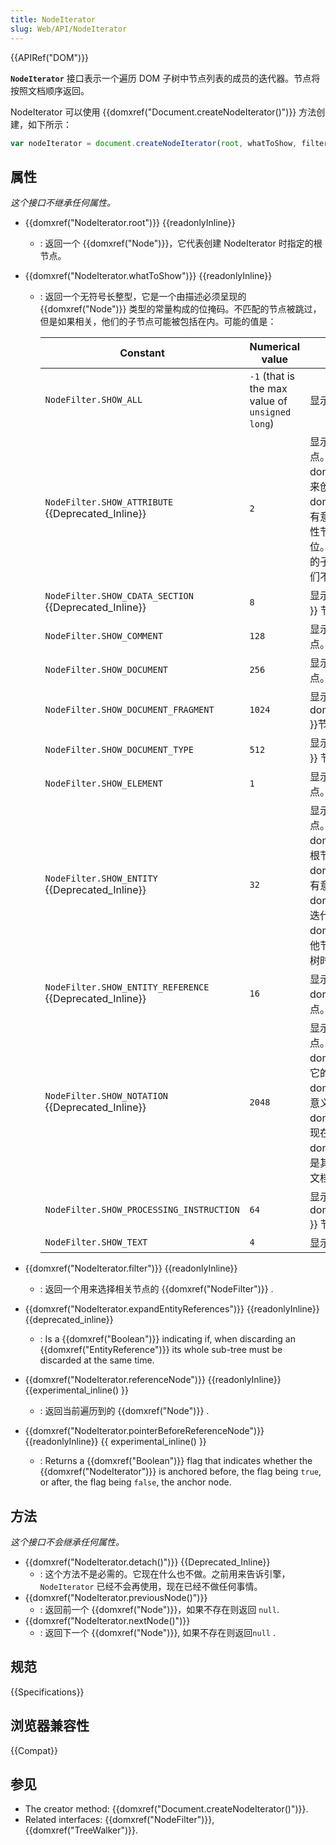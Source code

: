 ```yaml
---
title: NodeIterator
slug: Web/API/NodeIterator
---
```


{{APIRef("DOM")}}

**`NodeIterator`** 接口表示一个遍历 DOM 子树中节点列表的成员的迭代器。节点将按照文档顺序返回。

NodeIterator 可以使用 {{domxref("Document.createNodeIterator()")}} 方法创建，如下所示：

```js
var nodeIterator = document.createNodeIterator(root, whatToShow, filter);
```

## 属性

_这个接口不继承任何属性。_

- {{domxref("NodeIterator.root")}} {{readonlyInline}}
  - : 返回一个 {{domxref("Node")}}，它代表创建 NodeIterator 时指定的根节点。
- {{domxref("NodeIterator.whatToShow")}} {{readonlyInline}}

  - : 返回一个无符号长整型，它是一个由描述必须呈现的 {{domxref("Node")}} 类型的常量构成的位掩码。不匹配的节点被跳过，但是如果相关，他们的子节点可能被包括在内。可能的值是：

    | Constant                                                        | Numerical value                                 | Description                                                                                                                                                                                                                                                                                                                                                  |
    | --------------------------------------------------------------- | ----------------------------------------------- | ------------------------------------------------------------------------------------------------------------------------------------------------------------------------------------------------------------------------------------------------------------------------------------------------------------------------------------------------------------ |
    | `NodeFilter.SHOW_ALL`                                           | `-1` (that is the max value of `unsigned long`) | 显示所有节点。                                                                                                                                                                                                                                                                                                                                               |
    | `NodeFilter.SHOW_ATTRIBUTE` {{Deprecated_Inline}}        | `2`                                             | 显示属性 {{ domxref("Attr") }} 节点。只有当用一个 {{ domxref("Attr") }} 节点作为根节点来创建 {{ domxref("NodeIterator") }} 时才有意义; 在这种情况下，这意味着属性节点会出现在迭代或遍历的首位。因为属性永远不会是其他节点的子节点，当遍历整个文档树时它们不会出现。                                                                 |
    | `NodeFilter.SHOW_CDATA_SECTION` {{Deprecated_Inline}}    | `8`                                             | 显示{{ domxref("CDATASection") }} 节点。                                                                                                                                                                                                                                                                                                          |
    | `NodeFilter.SHOW_COMMENT`                                       | `128`                                           | 显示{{ domxref("Comment") }} 节点。                                                                                                                                                                                                                                                                                                                  |
    | `NodeFilter.SHOW_DOCUMENT`                                      | `256`                                           | 显示{{ domxref("Document") }} 节点。                                                                                                                                                                                                                                                                                                                  |
    | `NodeFilter.SHOW_DOCUMENT_FRAGMENT`                             | `1024`                                          | 显示{{ domxref("DocumentFragment") }}节点。                                                                                                                                                                                                                                                                                                       |
    | `NodeFilter.SHOW_DOCUMENT_TYPE`                                 | `512`                                           | 显示{{ domxref("DocumentType") }} 节点。                                                                                                                                                                                                                                                                                                          |
    | `NodeFilter.SHOW_ELEMENT`                                       | `1`                                             | 显示{{ domxref("Element") }} 节点。                                                                                                                                                                                                                                                                                                                  |
    | `NodeFilter.SHOW_ENTITY` {{Deprecated_Inline}}           | `32`                                            | 显示 {{ domxref("Entity") }} 节点。只有当用一个 {{ domxref("Entity") }} 节点作为它的根节点来创建一个 {{ domxref("NodeIterator") }} 时才有意义; 在这种情况下， {{ domxref("Entity") }} 节点会出现在迭代或遍历的首位。因为 {{ domxref("Entity") }} 永远不会是其他节点的子节点，当遍历整个文档树时它们不会出现。 |
    | `NodeFilter.SHOW_ENTITY_REFERENCE` {{Deprecated_Inline}} | `16`                                            | 显示{{ domxref("EntityReference") }} 节点。                                                                                                                                                                                                                                                                                                      |
    | `NodeFilter.SHOW_NOTATION` {{Deprecated_Inline}}         | `2048`                                          | 显示 {{ domxref("Notation") }} 节点。只有当用一个 {{ domxref("Notation") }} 节点作为它的根节点时来创建一个 {{ domxref("NodeIterator") }} 才有意义; 在这种情况下， {{ domxref("Notation") }} 节点会出现在迭代或遍历的首位。因为 {{ domxref("Notation") }} 永远不会是其他节点的子节点，当遍历整个文档树时它们不会出现。 |
    | `NodeFilter.SHOW_PROCESSING_INSTRUCTION`                        | `64`                                            | 显示{{ domxref("ProcessingInstruction") }} 节点。                                                                                                                                                                                                                                                                                              |
    | `NodeFilter.SHOW_TEXT`                                          | `4`                                             | 显示{{ domxref("Text") }} 节点。                                                                                                                                                                                                                                                                                                                      |

- {{domxref("NodeIterator.filter")}} {{readonlyInline}}
  - : 返回一个用来选择相关节点的 {{domxref("NodeFilter")}} .
- {{domxref("NodeIterator.expandEntityReferences")}} {{readonlyInline}} {{deprecated_inline}}
  - : Is a {{domxref("Boolean")}} indicating if, when discarding an {{domxref("EntityReference")}} its whole sub-tree must be discarded at the same time.
- {{domxref("NodeIterator.referenceNode")}} {{readonlyInline}} {{experimental_inline() }}
  - : 返回当前遍历到的 {{domxref("Node")}} .
- {{domxref("NodeIterator.pointerBeforeReferenceNode")}} {{readonlyInline}} {{ experimental_inline() }}
  - : Returns a {{domxref("Boolean")}} flag that indicates whether the {{domxref("NodeIterator")}} is anchored before, the flag being `true`, or after, the flag being `false`, the anchor node.

## 方法

_这个接口不会继承任何属性。_

- {{domxref("NodeIterator.detach()")}} {{Deprecated_Inline}}
  - : 这个方法不是必需的。它现在什么也不做。之前用来告诉引擎，`NodeIterator` 已经不会再使用，现在已经不做任何事情。
- {{domxref("NodeIterator.previousNode()")}}
  - : 返回前一个 {{domxref("Node")}}，如果不存在则返回 `null`.
- {{domxref("NodeIterator.nextNode()")}}
  - : 返回下一个 {{domxref("Node")}}, 如果不存在则返回`null` .

## 规范

{{Specifications}}

## 浏览器兼容性

{{Compat}}

## 参见

- The creator method: {{domxref("Document.createNodeIterator()")}}.
- Related interfaces: {{domxref("NodeFilter")}}, {{domxref("TreeWalker")}}.
